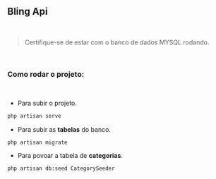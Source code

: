 ## Bling Api

<br>

> Certifique-se de estar com o banco de dados MYSQL rodando.

<br>

### Como rodar o projeto:

<br>

-   Para subir o projeto.

```bash
php artisan serve
```

-   Para subir as **tabelas** do banco.

```
php artisan migrate
```

-   Para povoar a tabela de **categorias**.

```
php artisan db:seed CategorySeeder
```
